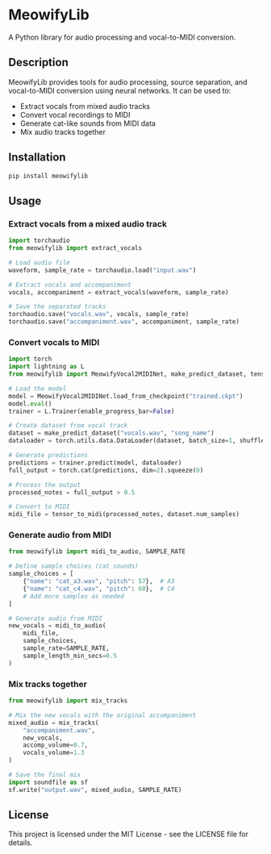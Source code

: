 # MeowifyLib

A Python library for audio processing and vocal-to-MIDI conversion.

## Description

MeowifyLib provides tools for audio processing, source separation, and vocal-to-MIDI conversion using neural networks. It can be used to:

- Extract vocals from mixed audio tracks
- Convert vocal recordings to MIDI
- Generate cat-like sounds from MIDI data
- Mix audio tracks together

## Installation

```bash
pip install meowifylib
```

## Usage

### Extract vocals from a mixed audio track

```python
import torchaudio
from meowifylib import extract_vocals

# Load audio file
waveform, sample_rate = torchaudio.load("input.wav")

# Extract vocals and accompaniment
vocals, accompaniment = extract_vocals(waveform, sample_rate)

# Save the separated tracks
torchaudio.save("vocals.wav", vocals, sample_rate)
torchaudio.save("accompaniment.wav", accompaniment, sample_rate)
```

### Convert vocals to MIDI

```python
import torch
import lightning as L
from meowifylib import MeowifyVocal2MIDINet, make_predict_dataset, tensor_to_midi

# Load the model
model = MeowifyVocal2MIDINet.load_from_checkpoint("trained.ckpt")
model.eval()
trainer = L.Trainer(enable_progress_bar=False)

# Create dataset from vocal track
dataset = make_predict_dataset("vocals.wav", "song_name")
dataloader = torch.utils.data.DataLoader(dataset, batch_size=1, shuffle=False)

# Generate predictions
predictions = trainer.predict(model, dataloader)
full_output = torch.cat(predictions, dim=2).squeeze(0)

# Process the output
processed_notes = full_output > 0.5

# Convert to MIDI
midi_file = tensor_to_midi(processed_notes, dataset.num_samples)
```

### Generate audio from MIDI

```python
from meowifylib import midi_to_audio, SAMPLE_RATE

# Define sample choices (cat sounds)
sample_choices = [
    {"name": "cat_a3.wav", "pitch": 57},  # A3
    {"name": "cat_c4.wav", "pitch": 60},  # C4
    # Add more samples as needed
]

# Generate audio from MIDI
new_vocals = midi_to_audio(
    midi_file,
    sample_choices,
    sample_rate=SAMPLE_RATE,
    sample_length_min_secs=0.5
)
```

### Mix tracks together

```python
from meowifylib import mix_tracks

# Mix the new vocals with the original accompaniment
mixed_audio = mix_tracks(
    "accompaniment.wav",
    new_vocals,
    accomp_volume=0.7,
    vocals_volume=1.3
)

# Save the final mix
import soundfile as sf
sf.write("output.wav", mixed_audio, SAMPLE_RATE)
```

## License

This project is licensed under the MIT License - see the LICENSE file for details.